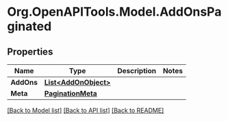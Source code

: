 
# Org.OpenAPITools.Model.AddOnsPaginated

## Properties

Name | Type | Description | Notes
------------ | ------------- | ------------- | -------------
**AddOns** | [**List&lt;AddOnObject&gt;**](AddOnObject.md) |  | 
**Meta** | [**PaginationMeta**](PaginationMeta.md) |  | 

[[Back to Model list]](../README.md#documentation-for-models)
[[Back to API list]](../README.md#documentation-for-api-endpoints)
[[Back to README]](../README.md)

